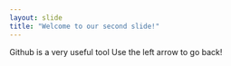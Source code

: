 ```yaml
---
layout: slide
title: "Welcome to our second slide!"
---
```

Github is a very useful tool
Use the left arrow to go back!
